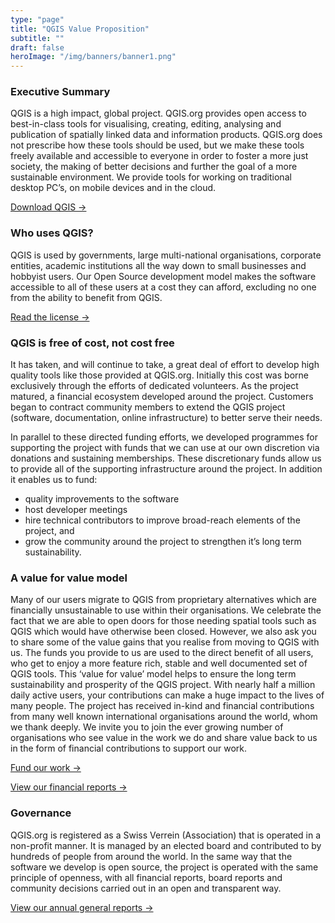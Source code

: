 ```yaml
---
type: "page"
title: "QGIS Value Proposition"
subtitle: ""
draft: false
heroImage: "/img/banners/banner1.png"
---
```


### **Executive Summary**

QGIS is a high impact, global project. QGIS.org provides open access to best-in-class
tools for visualising, creating, editing, analysing and publication of spatially linked
data and information products. QGIS.org does not prescribe how these tools should be
used, but we make these tools freely available and accessible to everyone in order to
foster a more just society, the making of better decisions and further the goal of a
more sustainable environment.  We provide tools for working on traditional desktop PC’s,
on mobile devices and in the cloud.

[Download QGIS →]()

### **Who uses QGIS?**

QGIS is used by governments, large multi-national organisations, corporate entities,
academic institutions all the way down to small businesses and hobbyist users. Our Open
Source development model makes the software accessible to all of these users at a cost
they can afford, excluding no one from the ability to benefit from QGIS.

[Read the license →]()

### **QGIS is free of cost, not cost free**

It has taken, and will continue to take, a great deal of effort to develop high quality
tools like those provided at QGIS.org. Initially this cost was borne exclusively through
the efforts of dedicated volunteers. As the project matured, a financial ecosystem
developed around the project. Customers began to contract community members to extend
the QGIS project (software, documentation, online infrastructure) to better serve their
needs.

In parallel to these directed funding efforts, we developed programmes for supporting
the project with funds that we can use at our own discretion via donations and
sustaining memberships. These discretionary funds allow us to provide all of the
supporting infrastructure around the project. In addition it enables us to fund:

- quality improvements to the software
- host developer meetings
- hire technical contributors to improve broad-reach elements of the project, and
- grow the community around the project to strengthen it’s long term sustainability.

### **A value for value model**

Many of our users migrate to QGIS from proprietary alternatives which are financially
unsustainable to use within their organisations. We celebrate the fact that we are able
to open doors for those needing spatial tools such as QGIS which would have otherwise
been closed. However, we also ask you to share some of the value gains that you realise
from moving to QGIS with us. The funds you provide to us are used to the direct benefit
of all users, who get to enjoy a more feature rich, stable and well documented set of
QGIS tools. This ‘value for value’ model helps to ensure the long term sustainability
and prosperity of the QGIS project. With nearly half a million daily active users, your
contributions can make a huge impact to the lives of many people. The project has
received in-kind and financial contributions from many well known international
organisations around the world, whom we thank deeply. We invite you to join the ever
growing number of organisations who see value in the work we do and share value back to
us in the form of financial contributions to support our work.

[Fund our work →]()

[View our financial reports →]()

### **Governance**

QGIS.org is registered as a Swiss Verrein (Association) that is operated in a non-profit
manner. It is managed by an elected board and contributed to by hundreds of people from
around the world. In the same way that the software we develop is open source, the
project is operated with the same principle of openness, with all financial reports,
board reports and community decisions carried out in an open and transparent way.

[View our annual general reports →]()
